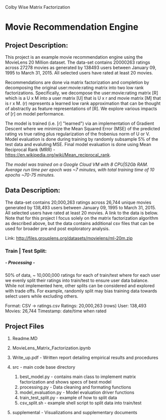 Colby Wise
Matrix Factorization

# Movie Recommendation Engine


## Project Description:

This project is an example movie recommendation engine using the MovieLens 20 Million dataset. The data-set contains 20000263 ratings across 27278 movies as generated by 138493 users between January 09, 1995 to March 31, 2015. All selected users have rated at least 20 movies.

Recommendations are done via matrix factorization and completion by decomposing the original user:movie:rating matrix into two low rank factorizations. Specifically,
we decompose the user:movie:rating matrix [R] which is a U x M into a user matrix [U] that is U x r and movie matrix [M] that is r x M. (r) represents a learned low rank approximation that can be thought of abstractly as feature representations of [R]. We explore various impacts of [r] on model performance. 

The model is trained (i.e. [r] "learned") via an implementation of Gradient Descent where we minimize the Mean Squared Error (MSE) of the predicted rating vs true rating plus regularization of the frobenius norm of U or V. Model evaluation is done during training by randomly subsample 5% of the test data and evaluting MSE. Final model evaluation is done using Mean Reciprocal Rank (MRR) - https://en.wikipedia.org/wiki/Mean_reciprocal_rank.  


*The model was trained on a Google Cloud VM with 8 CPU|52Gb RAM. Average run time per epoch was ~7 minutes, with total training time of 10 epochs ~70-75 minutes.*


## Data Description:

The data-set contains 20,000,263 ratings across 26,744 unique movies generated by 138,493 users between January 09, 1995 to March 31, 2015. All selected users have rated at least 20 movies. A link to the data is below. Note that for this project I focus solely on the matrix factorization algorithm as described above, but the data contains additional csv files that can be used for broader pre and post exploratory analysis. 

Link: http://files.grouplens.org/datasets/movielens/ml-20m.zip

### Train | Test Split:

##### - Processing -
50% of data, ~ 10,000,000 ratings for each of train/test where for each user we evenly split their ratings into train/test to ensure user data balance. While not implemented here, other splits can be considered and explored with trade offs. For example, randomly split may bias training data towards select users while excluding others. 


Format: CSV -> ratings.csv
Ratings: 20,000,263 (rows)
User: 138,493
Movies: 26,744
Timestamp: date/time when rated

## Project Files
1. Readme.MD
2. MovieLens_Matrix_Factorization.ipynb
3. Write_up.pdf - Written report detailing empirical results and procedures
4. src - main code base directory
	1. best_model.py - contains main class to implement matrix factorization and shows specs of best model   
	2. processing.py - Data cleaning and formating functions
	3. model_evaluation.py - Model evaluation driver functions
	4. train_test_split.py - example of how to split data
	5. csv_split.sh - example shell script to split data into train/test
	
5. supplemental - Visualizations and supplementary documents




